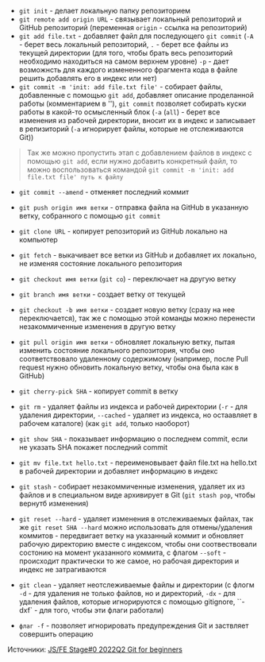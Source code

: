 - `git init` - делает локальную папку репозиторием
- `git remote add origin URL` - связывает локальный репозиторий и GitHub репозиторий (переменная `origin` - ссылка на репозиторий)
- `git add file.txt` - добавляет файл для последующего `git commit` (`-A` - берет весь локальный репозиторий, `.` - берет все файлы из текущей директории (для того, чтобы брать весь репозиторий необходимо находиться на самом верхнем уровне) `-p` - дает возможнсть для каждого измененного фрагмента кода в файле решить добавлять его в индекс или нет)
- `git commit -m 'init: add file.txt file'` - собирает файлы, добавленные с помощью `git add`, добавляет описание проделанной работы (комментарием в ''), `git commit` позволяет собирать куски работы в какой-то осмысленный блок (`-a` (`all`) - берет все изменения из рабочей директории, вносит их в индекс и записывает в репизиторий (`-a` игнорирует файлы, которые не отслеживаются Git))

> Так же можно пропустить этап с добавлением файлов в индекс с помощью `git add`, если нужно добавить конкретный файл, то можно воспользоваться командой `git commit -m 'init: add file.txt file' путь к файлу`

- `git commit --amend` - отменяет последний коммит
- `git push origin имя ветки` - отправка файла на GitHub в указанную ветку, собранного с помощью `git commit`
- `git clone URL` - копирует репозиторий из GitHub локально на компьютер
- `git fetch` - выкачивает все ветки из GitHub и добавляет их локально, не изменяя состояние локального репозитория
- `git checkout имя ветки` (`git co`) - переключает на другую ветку
- `git branch имя ветки` - создает ветку от текущей
- `git checkout -b имя ветки` - создает новую ветку (сразу на нее переключается), так же с помощью этой команды можно перенести незакоммиченные изменения в другую ветку
- `git pull origin имя ветки` - обновляет локальную ветку, пытая изменить состояние локального репозитория, чтобы оно соответствовало удаленному содержимому (например, после Pull request нужно обновить локальную ветку, чтобы она была как в GitHub)
- `git cherry-pick SHA` - копирует commit в ветку
- `git rm` - удаляет файлы из индекса и рабочей директории (`-r` - для удаления директории, `--cached` - удаляет из индекса, но остаавляет в рабочем каталоге) (как `git add`, только наоборот)
- `git show SHA` - показывает информацию о последнем commit, если не указать SHA покажет последний commit
- `git mv file.txt hello.txt` - переименовывает файл file.txt на hello.txt в рабочей директории и добавляет информацию в индекс
- `git stash` - собирает незакоммиченные изменения, удаляет их из файлов и в специальном виде архивирует в Git (`git stash pop`, чтобы вернутб изменения)
- `git reset --hard` - удаляет изменения в отслеживаемых файлах, так же `git reset SHA --hard` можно использовать для отмены/удаления коммитов - передвигает ветку на указанный коммит и обновляет рабочую директорию вместе с индексом, чтобы они соотвествовали состонию на момент указанного коммита, с флагом `--soft` - происходит практически то же самое, но рабочая директория и индекс не затрагиваются
- `git clean` - удаляет неотслеживаемые файлы и директории (с флогм `-d` - для удаления не только файлов, но и директорий, `-dx` - для удаления файлов, которые игнорируются с помощью gitignore, ``-dxf` - для того, чтобы эти флаги работали)

- `флаг -f` - позволяет игнорировать предупреждения Git и заствляет совершить операцию

Источники: [JS/FE Stage#0 2022Q2 Git for beginners](https://www.youtube.com/watch?v=6i0Wg-Pohg8&list=PLzLiprpVuH8df24MzZp-l5QMsJWJbi9qP)